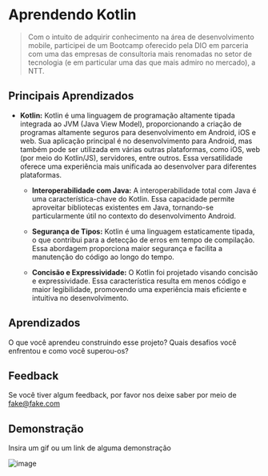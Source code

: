 # Aprendendo Kotlin

> Com o intuito de adquirir conhecimento na área de desenvolvimento mobile, participei de um Bootcamp oferecido pela DIO em parceria com uma das empresas de consultoria mais renomadas no setor de tecnologia (e em particular uma das que mais admiro no mercado), a NTT.

## Principais Aprendizados

* **Kotlin:**
    Kotlin é uma linguagem de programação altamente tipada integrada ao JVM (Java View Model), proporcionando a criação de programas altamente seguros para desenvolvimento em Android, iOS e web. Sua aplicação principal é no desenvolvimento para Android, mas também pode ser utilizada em várias outras plataformas, como iOS, web (por meio do Kotlin/JS), servidores, entre outros. Essa versatilidade oferece uma experiência mais unificada ao desenvolver para diferentes plataformas.

    * **Interoperabilidade com Java:**
        A interoperabilidade total com Java é uma característica-chave do Kotlin. Essa capacidade permite aproveitar bibliotecas existentes em Java, tornando-se particularmente útil no contexto do desenvolvimento Android.

    * **Segurança de Tipos:**
        Kotlin é uma linguagem estaticamente tipada, o que contribui para a detecção de erros em tempo de compilação. Essa abordagem proporciona maior segurança e facilita a manutenção do código ao longo do tempo.

    * **Concisão e Expressividade:**
        O Kotlin foi projetado visando concisão e expressividade. Essa característica resulta em menos código e maior legibilidade, promovendo uma experiência mais eficiente e intuitiva no desenvolvimento.

## Aprendizados

O que você aprendeu construindo esse projeto? Quais desafios você enfrentou e como você superou-os?


## Feedback

Se você tiver algum feedback, por favor nos deixe saber por meio de fake@fake.com


## Demonstração

Insira um gif ou um link de alguma demonstração

![image](https://github.com/MichellyNonatto/Learn_Kotlin/assets/101263547/f0d9d288-b898-48e7-9d6c-65b99e483474)


